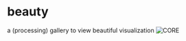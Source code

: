 beauty
======

a (processing) gallery to view beautiful visualization
![CORE](https://raw.github.com/HectorInsanE/beauty/CORE.jpg)
